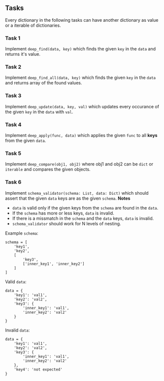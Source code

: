 ## Tasks

Every dictionary in the following tasks can have another dictionary as value or a iterable of dictionaries.

### Task 1

Implement `deep_find(data, key)` which finds the given `key` in the `data` and returns it's value.

### Task 2

Implement `deep_find_all(data, key)` which finds the given `key` in the `data` and returns array of the found values.

### Task 3

Implement `deep_update(data, key, val)` which updates every occurance of the given `key` in the `data` with `val`.

### Task 4

Implement `deep_apply(func, data)` which applies the given `func` to all **keys** from the given `data`.

### Task 5

Implement `deep_compare(obj1, obj2)` where obj1 and obj2 can be `dict` or `iterable` and compares the given objects.

### Task 6

Implement `schema_validator(schema: List, data: Dict)` which should assert that the given `data` keys are as the given `schema`.
**Notes**
* `data` is valid only if the given keys from the `schema` are found in the `data`.
* If the `schema` has more or less keys, `data` is invalid.
* If there is a missmatch in the `schema` and the `data` keys, `data` is invalid.
* `schema_validator` should work for N levels of nesting.

Example `schema`:

```
schema = [
    'key1',
    'key2',
    [
        'key3',
        ['inner_key1', 'inner_key2']
    ]
]
```

Valid `data`:

```
data = {
    'key1': 'val1',
    'key2': 'val2',
    'key3': {
        'inner_key1': 'val1',
        'inner_key2': 'val2'
    }
}
```

Invalid `data`:

```
data = {
    'key1': 'val1',
    'key2': 'val2',
    'key3': {
        'inner_key1': 'val1',
        'inner_key2': 'val2'
    },
    'key4': 'not expected'
}
```
